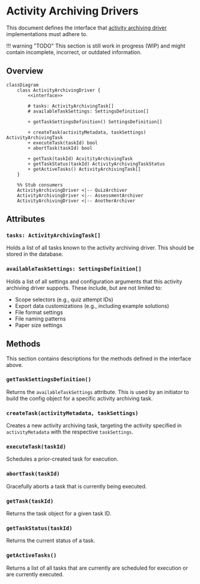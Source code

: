 # Activity Archiving Drivers

This document defines the interface that [activity archiving driver](../../components/activity-archiving-drivers)
implementations must adhere to.

!!! warning "TODO"
    This section is still work in progress (WIP) and might contain incomplete, incorrect, or outdated information.


## Overview

```mermaid
classDiagram
    class ActivityArchivingDriver {
        <<interface>>
        
        # tasks: ActivityArchivingTask[]
        # availableTaskSettings: SettingsDefinition[]
        
        + getTaskSettingsDefinition() SettingsDefinition[]
            
        + createTask(activityMetadata, taskSettings) ActivityArchivingTask
        + executeTask(taskId) bool
        + abortTask(taskId) bool
        
        + getTask(taskId) AcvitityArchivingTask
        + getTaskStatus(taskId) ActivityArchivingTaskStatus
        + getActiveTasks() ActivityArchivingTask[]
    }
    
    %% Stub consumers
    ActivityArchivingDriver <|-- QuizArchiver
    ActivityArchivingDriver <|-- AssessmentArchiver
    ActivityArchivingDriver <|-- AnotherArchiver
```

## Attributes

### `tasks: ActivityArchivingTask[]`

Holds a list of all tasks known to the activity archiving driver. This should be stored in the database.

### `availableTaskSettings: SettingsDefinition[]`

Holds a list of all settings and configuration arguments that this activity archiving driver supports. These include,
but are not limited to:

- Scope selectors (e.g., quiz attempt IDs)
- Export data customizations (e.g., including example solutions)
- File format settings
- File naming patterns
- Paper size settings


## Methods

This section contains descriptions for the methods defined in the interface above.

### `getTaskSettingsDefinition()`

Returns the `availableTaskSettings` attribute. This is used by an initiator to build the config object for a specific
activity archiving task.

### `createTask(activityMetadata, taskSettings)`

Creates a new activity archiving task, targeting the activity specified in `activityMetadata` with the respective
`taskSettings`.

### `executeTask(taskId)`

Schedules a prior-created task for execution.

### `abortTask(taskId)`

Gracefully aborts a task that is currently being executed.

### `getTask(taskId)`

Returns the task object for a given task ID.

### `getTaskStatus(taskId)`

Returns the current status of a task.

### `getActiveTasks()`

Returns a list of all tasks that are currently are scheduled for execution or are currently executed.
